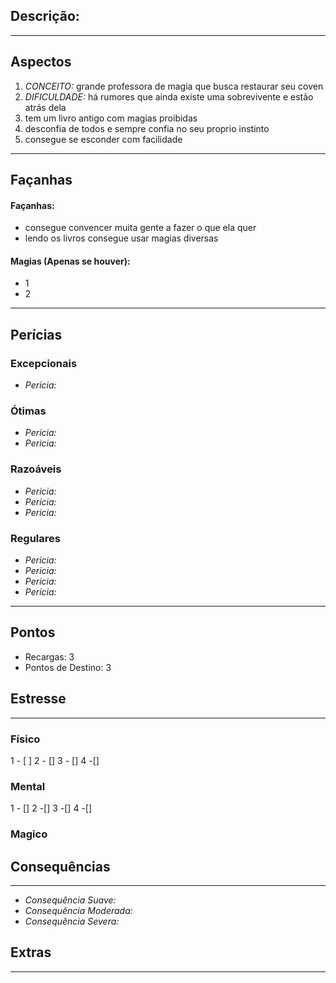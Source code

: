 ## Descrição:

---
## Aspectos
1. *CONCEITO:*  grande professora de magia que busca restaurar seu coven
2. *DIFICULDADE:* há rumores que ainda existe uma sobrevivente e estão atrás dela
3. tem um livro antigo com magias proibidas
5.  desconfia de todos e sempre confia no seu proprio instinto
6. consegue se esconder com facilidade
---
## Façanhas 
#### Façanhas:
- consegue convencer muita gente a fazer o que ela quer
- lendo os livros consegue usar magias diversas
#### Magias (Apenas se houver):
- 1
- 2
---
## Perícias
### Excepcionais
 - *Pericia:*
### Ótimas
 - *Pericia:*
 - *Pericia:*
### Razoáveis
 - *Pericia:*
 - *Pericia:* 
 - *Pericia:*
### Regulares
 - *Pericia:*
 - *Pericia:*
 - *Pericia:*
 - *Pericia:*
---
## Pontos
- Recargas:  3
- Pontos de Destino: 3
## Estresse
----
### Físico
 1 - [ ] 2 - [] 3 - [] 4 -[] 
### Mental
1 - [] 2 -[] 3 -[] 4 -[]
### Magico

## Consequências
---
- *Consequência Suave:*
- *Consequência Moderada:*
- *Consequência Severa:*
## Extras
---

